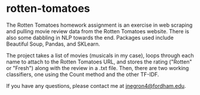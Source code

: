 # rotten-tomatoes

The Rotten Tomatoes homework assignment is an exercise in web scraping and pulling movie review data from the Rotten Tomatoes website. There is also some dabbling in NLP towards the end. Packages used include Beautiful Soup, Pandas, and SKLearn. 

The project takes a list of movies (musicals in my case), loops through each name to attach to the Rotten Tomatoes URL, and stores the rating ("Rotten" or "Fresh") along with the review in a .txt file. Then, there are two working classifiers, one using the Count method and the other TF-IDF.

If you have any questions, please contact me at jnegron4@fordham.edu.
